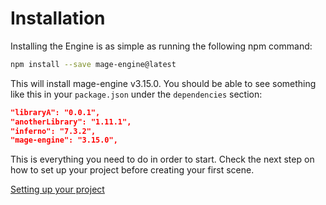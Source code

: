 # Installation

Installing the Engine is as simple as running the following npm command:

```bash
npm install --save mage-engine@latest
```

This will install mage-engine v3.15.0. You should be able to see something like this in your `package.json` under the `dependencies` section:

```json
"libraryA": "0.0.1",
"anotherLibrary": "1.11.1",
"inferno": "7.3.2",
"mage-engine": "3.15.0",
```

This is everything you need to do in order to start. Check the next step on how to set up your project before creating your first scene.

[Setting up your project](/engine/getting-started/setting-up-your-project.md)